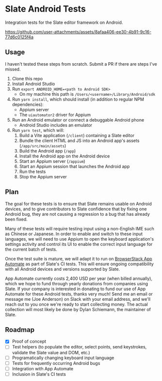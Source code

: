 # Slate Android Tests

Integration tests for the Slate editor framework on Android.

https://github.com/user-attachments/assets/8afaa406-ee30-4b91-9c16-77d6c0125f4a

## Usage

I haven't tested these steps from scratch. Submit a PR if there are steps I've missed.

1. Clone this repo
2. Install Android Studio
3. Run `export ANDROID_HOME=<path to Android SDK>`
   - On my machine this path is `/Users/<username>/Library/Android/sdk`
4. Run `yarn install`, which should install (in addition to regular NPM dependencies):
   - Appium server
   - The `uiautomator2` driver for Appium
5. Run an Android emulator or connect a debuggable Android phone
   - Android Studio includes an emulator
6. Run `yarn test`, which will:
   1. Build a Vite application (`/client`) containing a Slate editor
   2. Bundle the client HTML and JS into an Android app's assets (`/app/src/main/assets`)
   3. Build the Android app (`/app`)
   4. Install the Android app on the Android device
   5. Start an Appium server (`/appium`)
   6. Start an Appium session that launches the Android app
   7. Run the tests
   8. Stop the Appium server

## Plan

The goal for these tests is to ensure that Slate remains usable on Android devices, and to give contributors to Slate confidence that by fixing one Android bug, they are not causing a regression to a bug that has already been fixed.

Many of these tests will require testing input using a non-English IME such as Chinese or Japanese. In order to enable and switch to these input languages, we will need to use Appium to open the keyboard application's settings activity and control its UI to enable the correct input language for the current batch of tests.

Once the test suite is mature, we will adapt it to run on [BrowserStack App Automate](https://www.browserstack.com/app-automate) as part of Slate's CI tests. This will ensure ongoing compatibility with all Android devices and versions supported by Slate.

App Automate currently costs 2,400 USD per year (when billed annually), which we hope to fund through yearly donations from companies using Slate. If your company is interested in donating to fund our use of App Automate for these Android tests, thanks very much! Send me an email or message me (Joe Anderson) on Slack with your email address, and we'll reach out to you once we're ready to start collecting money. The actual collection will most likely be done by Dylan Schiemann, the maintainer of Slate.

## Roadmap

- [x] Proof of concept
- [ ] Test helpers (to populate the editor, select points, send keystrokes, validate the Slate value and DOM, etc.)
- [ ] Programatically changing keyboard input language
- [ ] Tests for frequently occurring Android bugs
- [ ] Integration with App Automate
- [ ] Inclusion in Slate's CI tests

